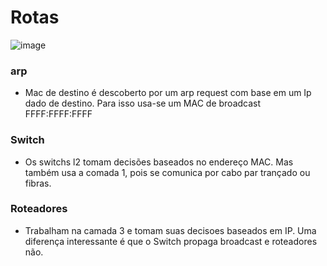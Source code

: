 # Rotas

![image](https://github.com/user-attachments/assets/eb6dc037-5aff-495c-bcdb-cbb4d73c8fcc)


### arp 
- Mac de destino é descoberto por um arp request com base em um Ip dado de destino. Para isso usa-se um MAC de broadcast FFFF:FFFF:FFFF

### Switch
- Os switchs l2 tomam decisões baseados no endereço MAC. Mas também usa a comada 1, pois se comunica por cabo par trançado ou fibras.

### Roteadores
- Trabalham na camada 3 e tomam suas decisoes baseados em IP. Uma diferença interessante é que o Switch propaga broadcast e roteadores não.
